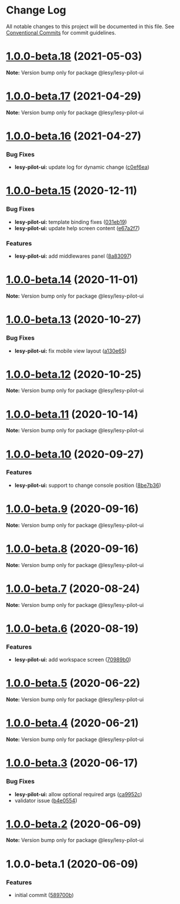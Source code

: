 # Change Log

All notable changes to this project will be documented in this file.
See [Conventional Commits](https://conventionalcommits.org) for commit guidelines.

# [1.0.0-beta.18](https://github.com/lokesh-coder/lesyjs/compare/v1.0.0-beta.17...v1.0.0-beta.18) (2021-05-03)

**Note:** Version bump only for package @lesy/lesy-pilot-ui





# [1.0.0-beta.17](https://github.com/lokesh-coder/lesyjs/compare/v1.0.0-beta.16...v1.0.0-beta.17) (2021-04-29)

**Note:** Version bump only for package @lesy/lesy-pilot-ui





# [1.0.0-beta.16](https://github.com/lokesh-coder/lesyjs/compare/v1.0.0-beta.15...v1.0.0-beta.16) (2021-04-27)


### Bug Fixes

* **lesy-pilot-ui:** update log for dynamic change ([c0ef6ea](https://github.com/lokesh-coder/lesyjs/commit/c0ef6ea1eb9877a97575331e364ace8c3e88f461))





# [1.0.0-beta.15](https://github.com/lokesh-coder/lesyjs/compare/v1.0.0-beta.14...v1.0.0-beta.15) (2020-12-11)


### Bug Fixes

* **lesy-pilot-ui:** template binding fixes ([031eb19](https://github.com/lokesh-coder/lesyjs/commit/031eb1954c1411e65213e4f5142c88f5494bfb34))
* **lesy-pilot-ui:** update help screen content ([e67a2f7](https://github.com/lokesh-coder/lesyjs/commit/e67a2f78c7eb126208c67a01b9c82b73f4613ba0))


### Features

* **lesy-pilot-ui:** add middlewares panel ([8a83097](https://github.com/lokesh-coder/lesyjs/commit/8a8309707b8318a1f3de8d2fd548540d7c8bf856))





# [1.0.0-beta.14](https://github.com/lokesh-coder/lesyjs/compare/v1.0.0-beta.13...v1.0.0-beta.14) (2020-11-01)

**Note:** Version bump only for package @lesy/lesy-pilot-ui





# [1.0.0-beta.13](https://github.com/lokesh-coder/lesyjs/compare/v1.0.0-beta.12...v1.0.0-beta.13) (2020-10-27)


### Bug Fixes

* **lesy-pilot-ui:** fix mobile view layout ([a130e65](https://github.com/lokesh-coder/lesyjs/commit/a130e65f3c361aefea19edbbfc67f7354bbe442b))





# [1.0.0-beta.12](https://github.com/lokesh-coder/lesyjs/compare/v1.0.0-beta.11...v1.0.0-beta.12) (2020-10-25)

**Note:** Version bump only for package @lesy/lesy-pilot-ui





# [1.0.0-beta.11](https://github.com/lokesh-coder/lesyjs/compare/v1.0.0-beta.10...v1.0.0-beta.11) (2020-10-14)

**Note:** Version bump only for package @lesy/lesy-pilot-ui





# [1.0.0-beta.10](https://github.com/lokesh-coder/lesyjs/compare/v1.0.0-beta.9...v1.0.0-beta.10) (2020-09-27)


### Features

* **lesy-pilot-ui:** support to change console position ([8be7b36](https://github.com/lokesh-coder/lesyjs/commit/8be7b369efcf1174b223ccebc8a81e3f850123ed))





# [1.0.0-beta.9](https://github.com/lokesh-coder/lesyjs/compare/v1.0.0-beta.8...v1.0.0-beta.9) (2020-09-16)

**Note:** Version bump only for package @lesy/lesy-pilot-ui





# [1.0.0-beta.8](https://github.com/lokesh-coder/lesyjs/compare/v1.0.0-beta.7...v1.0.0-beta.8) (2020-09-16)

**Note:** Version bump only for package @lesy/lesy-pilot-ui





# [1.0.0-beta.7](https://github.com/lokesh-coder/lesyjs/compare/v1.0.0-beta.6...v1.0.0-beta.7) (2020-08-24)

**Note:** Version bump only for package @lesy/lesy-pilot-ui





# [1.0.0-beta.6](https://github.com/lokesh-coder/lesyjs/compare/v1.0.0-beta.5...v1.0.0-beta.6) (2020-08-19)


### Features

* **lesy-pilot-ui:** add workspace screen ([70989b0](https://github.com/lokesh-coder/lesyjs/commit/70989b0fa19ebdca00461d14b4bb9db2c92e92e0))





# [1.0.0-beta.5](https://github.com/lokesh-coder/lesyjs/compare/v1.0.0-beta.4...v1.0.0-beta.5) (2020-06-22)

**Note:** Version bump only for package @lesy/lesy-pilot-ui





# [1.0.0-beta.4](https://github.com/lokesh-coder/lesyjs/compare/v1.0.0-beta.3...v1.0.0-beta.4) (2020-06-21)

**Note:** Version bump only for package @lesy/lesy-pilot-ui





# [1.0.0-beta.3](https://github.com/lokesh-coder/lesyjs/compare/v1.0.0-beta.2...v1.0.0-beta.3) (2020-06-17)


### Bug Fixes

* **lesy-pilot-ui:** allow optional required args ([ca9952c](https://github.com/lokesh-coder/lesyjs/commit/ca9952c37432939dc67c67693a72e52c0d61d1d1))
* validator issue ([b4e0554](https://github.com/lokesh-coder/lesyjs/commit/b4e0554bd7a348e8ac9c2c9077d8bd91f39aed3a))





# [1.0.0-beta.2](https://github.com/lokesh-coder/lesyjs/compare/v1.0.0-beta.1...v1.0.0-beta.2) (2020-06-09)

**Note:** Version bump only for package @lesy/lesy-pilot-ui





# 1.0.0-beta.1 (2020-06-09)


### Features

* initial commit ([589700b](https://github.com/lokesh-coder/lesyjs/commit/589700ba0d0f738bbfd77c2f921b81c4098adec9))
